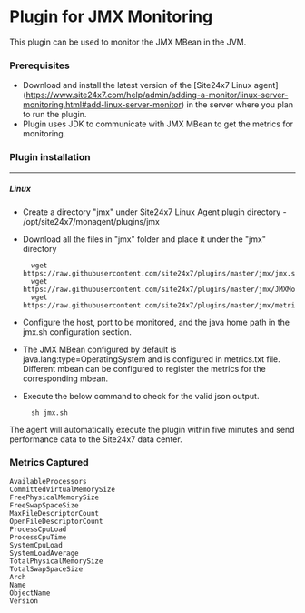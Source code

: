 
Plugin for JMX Monitoring
=========================

This plugin can be used to monitor the JMX MBean in the JVM.

### Prerequisites

- Download and install the latest version of the [Site24x7 Linux agent] (https://www.site24x7.com/help/admin/adding-a-monitor/linux-server-monitoring.html#add-linux-server-monitor) in the server where you plan to run the plugin. 
- Plugin uses JDK to communicate with JMX MBean to get the metrics for monitoring.

### Plugin installation
---
##### Linux 

- Create a directory "jmx" under Site24x7 Linux Agent plugin directory - /opt/site24x7/monagent/plugins/jmx

- Download all the files in "jmx" folder and place it under the "jmx" directory

	    wget https://raw.githubusercontent.com/site24x7/plugins/master/jmx/jmx.sh
	    wget https://raw.githubusercontent.com/site24x7/plugins/master/jmx/JMXMonitoring.java
        wget https://raw.githubusercontent.com/site24x7/plugins/master/jmx/metrics.txt
	
- Configure the host, port to be monitored, and the java home path in the jmx.sh configuration section.

- The JMX MBean configured by default is java.lang:type=OperatingSystem and is configured in metrics.txt file. Different mbean can be configured to register the metrics for the corresponding mbean.

- Execute the below command to check for the valid json output.  

		sh jmx.sh

The agent will automatically execute the plugin within five minutes and send performance data to the Site24x7 data center.



### Metrics Captured
    AvailableProcessors
    CommittedVirtualMemorySize
    FreePhysicalMemorySize
    FreeSwapSpaceSize
    MaxFileDescriptorCount
    OpenFileDescriptorCount
    ProcessCpuLoad
    ProcessCpuTime
    SystemCpuLoad
    SystemLoadAverage
    TotalPhysicalMemorySize
    TotalSwapSpaceSize
    Arch
    Name
    ObjectName
    Version
